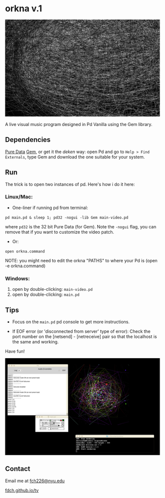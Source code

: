 # orkna v.1

![orkna-1](https://raw.githubusercontent.com/fdch/orkna/master/img/orkna-1.png)

A live visual music program designed in Pd Vanilla using the Gem library. 

## Dependencies


[Pure Data](https://msp.ucsd.edu)
[Gem](https://gem.iem.at), or get it the *deken* way: open Pd and go to `Help > Find Externals`, type Gem and download the one suitable for your system.

## Run 

The trick is to open two instances of pd. Here's how i do it here:

### Linux/Mac: 

* One-liner if running pd from terminal:

``
pd main.pd & sleep 1; pd32 -nogui -lib Gem main-video.pd 
``

where `pd32` is the 32 bit Pure Data (for Gem). Note the `-nogui` flag, you can remove that if you want to customize the video patch.

* Or:

`open orkna.command`

NOTE: you might need to edit the orkna "PATHS" to where your Pd is (open -e orkna.command)

### Windows:

1. open by double-clicking: `main-video.pd` 
2. open by double-clicking: `main.pd`


## Tips

* Focus on the `main.pd` pd console to get more instructions.

* If EOF error (or 'disconnected from server' type of error):
Check the port number on the [netsend] - [netreceive] pair so that the localhost is the same and working.

Have fun!

![orkna-2](https://raw.githubusercontent.com/fdch/orkna/master/img/orkna-2.png)

## Contact

Email me at [fch226@nyu.edu](fch226@nyu.edu)

[fdch.github.io/tv](fdch.github.io/tv)